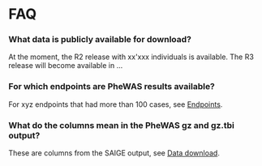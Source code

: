 # FAQ

### What data is publicly available for download?

At the moment, the R2 release with xx'xxx individuals is available. The R3 release will become available in ... 

### For which endpoints are PheWAS results available?

For xyz endpoints that had more than 100 cases, see [Endpoints](endpoints.md). 

### What do the columns mean in the PheWAS gz and gz.tbi output?

These are columns from the SAIGE output, see [Data download](../data-download.md#description).









